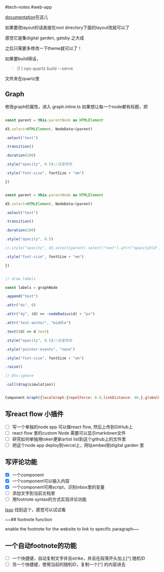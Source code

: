 #tech-notes #web-app 

[documentation](https://quartz.jzhao.xyz)在这儿

如果要改layout的话直接在root directory下面的layout改就可以了

感觉它是集digital garden, gatsby 之大成

之后只需要多修改一下theme就可以了！

如果要build得话，

> [! ]
> npx quartz build --serve

文件夹在quartz里

## Graph

修改graph的属性，进入 graph.inline.ts 
如果想让每一个node都有标题，把

```javascript

const parent = this.parentNode as HTMLElement

d3.select<HTMLElement, NodeData>(parent)

.select("text")

.transition()

.duration(200)

.style("opacity", 0.5)//这里修改

.style("font-size", fontSize + "em")

})

```

```javascript

const parent = this.parentNode as HTMLElement

d3.select<HTMLElement, NodeData>(parent)

.select("text")

.transition()

.duration(200)

.style("opacity", 0.5)

//.style("opacity", d3.select(parent).select("text").attr("opacityOld"))

.style("font-size", fontSize + "em")

})

```

```javascript

// draw labels

const labels = graphNode

.append("text")

.attr("dx", 0)

.attr("dy", (d) => -nodeRadius(d) + "px")

.attr("text-anchor", "middle")

.text((d) => d.text)

.style("opacity", 0.5)//这里修改

.style("pointer-events", "none")

.style("font-size", fontSize + "em")

.raise()

// @ts-ignore

.call(drag(simulation))

```

``` javascript

Component.Graph({localGraph:{repelForce: 0.8,linkDistance: 40,},globalGraph:{repelForce: 0.8,linkDistance: 40,}})

```

## 写react flow 小插件

- [ ] 写一个单独的node app 可以做react flow, 然后上传到GitHub上
- [ ] react flow 里的custom Node 需要可以显示markdown文件
- [ ] 研究如何单独用token更新artist list到这个github上的文件里
- [ ] 把这个node app deploy到vercel上，网址embed到digital garden 里

## 写评论功能

- [x] 一个component
- [x] 一个component可以输入内容
- [x] 一个component可用script，识别inbox里的变量
- [ ] 添加文字到当前文档里
- [ ] 用footnote syntax的方式实现评论功能

[Isso](https://isso-comments.de/docs/guides/quickstart/)
找到这个，感觉可以试试看

~~## footnote function

enable the footnote for the website to link to specific paragraph~~

## 一个自动footnote的功能

- [ ] 一个快捷键，自动复制文字并且strike，并且在段落开头加上[^] 随机ID
- [ ] 另一个快捷键，使用当前的随机ID，复制一个[^]  的内容进去